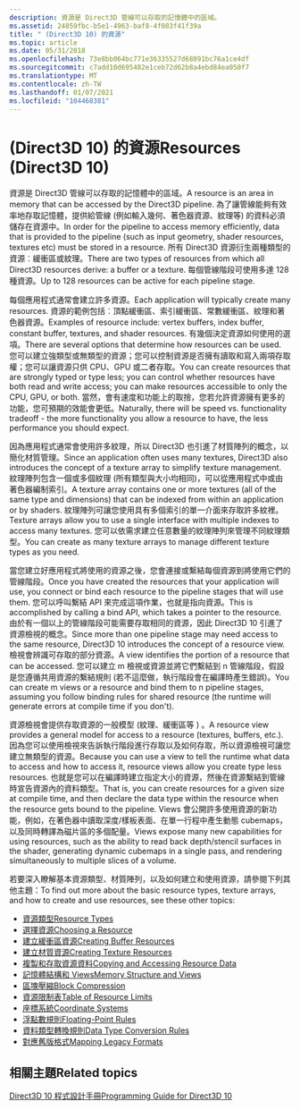 ```yaml
---
description: 資源是 Direct3D 管線可以存取的記憶體中的區域。
ms.assetid: 24859fbc-b5e1-4963-baf8-4f083f41f39a
title: " (Direct3D 10) 的資源"
ms.topic: article
ms.date: 05/31/2018
ms.openlocfilehash: 73e8bb064bc771e36335527d68891bc76a1ce4df
ms.sourcegitcommit: c7add10d695482e1ceb72d62b8a4ebd84ea050f7
ms.translationtype: MT
ms.contentlocale: zh-TW
ms.lasthandoff: 01/07/2021
ms.locfileid: "104468381"
---
```

# <a name="resources-direct3d-10"></a><span data-ttu-id="47f9a-103"> (Direct3D 10) 的資源</span><span class="sxs-lookup"><span data-stu-id="47f9a-103">Resources (Direct3D 10)</span></span>

<span data-ttu-id="47f9a-104">資源是 Direct3D 管線可以存取的記憶體中的區域。</span><span class="sxs-lookup"><span data-stu-id="47f9a-104">A resource is an area in memory that can be accessed by the Direct3D pipeline.</span></span> <span data-ttu-id="47f9a-105">為了讓管線能夠有效率地存取記憶體，提供給管線 (例如輸入幾何、著色器資源、紋理等) 的資料必須儲存在資源中。</span><span class="sxs-lookup"><span data-stu-id="47f9a-105">In order for the pipeline to access memory efficiently, data that is provided to the pipeline (such as input geometry, shader resources, textures etc) must be stored in a resource.</span></span> <span data-ttu-id="47f9a-106">所有 Direct3D 資源衍生兩種類型的資源︰緩衝區或紋理。</span><span class="sxs-lookup"><span data-stu-id="47f9a-106">There are two types of resources from which all Direct3D resources derive: a buffer or a texture.</span></span> <span data-ttu-id="47f9a-107">每個管線階段可使用多達 128 種資源。</span><span class="sxs-lookup"><span data-stu-id="47f9a-107">Up to 128 resources can be active for each pipeline stage.</span></span>

<span data-ttu-id="47f9a-108">每個應用程式通常會建立許多資源。</span><span class="sxs-lookup"><span data-stu-id="47f9a-108">Each application will typically create many resources.</span></span> <span data-ttu-id="47f9a-109">資源的範例包括︰頂點緩衝區、索引緩衝區、常數緩衝區、紋理和著色器資源。</span><span class="sxs-lookup"><span data-stu-id="47f9a-109">Examples of resource include: vertex buffers, index buffer, constant buffer, textures, and shader resources.</span></span> <span data-ttu-id="47f9a-110">有幾個決定資源如何使用的選項。</span><span class="sxs-lookup"><span data-stu-id="47f9a-110">There are several options that determine how resources can be used.</span></span> <span data-ttu-id="47f9a-111">您可以建立強類型或無類型的資源；您可以控制資源是否擁有讀取和寫入兩項存取權；您可以讓資源只供 CPU、GPU 或二者存取。</span><span class="sxs-lookup"><span data-stu-id="47f9a-111">You can create resources that are strongly typed or type less; you can control whether resources have both read and write access; you can make resources accessible to only the CPU, GPU, or both.</span></span> <span data-ttu-id="47f9a-112">當然，會有速度和功能上的取捨，您若允許資源擁有更多的功能，您可預期的效能會更低。</span><span class="sxs-lookup"><span data-stu-id="47f9a-112">Naturally, there will be speed vs. functionality tradeoff - the more functionality you allow a resource to have, the less performance you should expect.</span></span>

<span data-ttu-id="47f9a-113">因為應用程式通常會使用許多紋理，所以 Direct3D 也引進了材質陣列的概念，以簡化材質管理。</span><span class="sxs-lookup"><span data-stu-id="47f9a-113">Since an application often uses many textures, Direct3D also introduces the concept of a texture array to simplify texture management.</span></span> <span data-ttu-id="47f9a-114">紋理陣列包含一個或多個紋理 (所有類型與大小均相同)，可以從應用程式中或由著色器編制索引。</span><span class="sxs-lookup"><span data-stu-id="47f9a-114">A texture array contains one or more textures (all of the same type and dimensions) that can be indexed from within an application or by shaders.</span></span> <span data-ttu-id="47f9a-115">紋理陣列可讓您使用具有多個索引的單一介面來存取許多紋裡。</span><span class="sxs-lookup"><span data-stu-id="47f9a-115">Texture arrays allow you to use a single interface with multiple indexes to access many textures.</span></span> <span data-ttu-id="47f9a-116">您可以依需求建立任意數量的紋理陣列來管理不同紋理類型。</span><span class="sxs-lookup"><span data-stu-id="47f9a-116">You can create as many texture arrays to manage different texture types as you need.</span></span>

<span data-ttu-id="47f9a-117">當您建立好應用程式將使用的資源之後，您會連接或繫結每個資源到將使用它們的管線階段。</span><span class="sxs-lookup"><span data-stu-id="47f9a-117">Once you have created the resources that your application will use, you connect or bind each resource to the pipeline stages that will use them.</span></span> <span data-ttu-id="47f9a-118">您可以呼叫繫結 API 來完成這項作業，也就是指向資源。</span><span class="sxs-lookup"><span data-stu-id="47f9a-118">This is accomplished by calling a bind API, which takes a pointer to the resource.</span></span> <span data-ttu-id="47f9a-119">由於有一個以上的管線階段可能需要存取相同的資源，因此 Direct3D 10 引進了資源檢視的概念。</span><span class="sxs-lookup"><span data-stu-id="47f9a-119">Since more than one pipeline stage may need access to the same resource, Direct3D 10 introduces the concept of a resource view.</span></span> <span data-ttu-id="47f9a-120">檢視會辨識可存取的部分資源。</span><span class="sxs-lookup"><span data-stu-id="47f9a-120">A view identifies the portion of a resource that can be accessed.</span></span> <span data-ttu-id="47f9a-121">您可以建立 m 檢視或資源並將它們繫結到 n 管線階段，假設是您遵循共用資源的繫結規則 (若不這麼做，執行階段會在編譯時產生錯誤)。</span><span class="sxs-lookup"><span data-stu-id="47f9a-121">You can create m views or a resource and bind them to n pipeline stages, assuming you follow binding rules for shared resource (the runtime will generate errors at compile time if you don't).</span></span>

<span data-ttu-id="47f9a-122">資源檢視會提供存取資源的一般模型 (紋理、緩衝區等 ) 。</span><span class="sxs-lookup"><span data-stu-id="47f9a-122">A resource view provides a general model for access to a resource (textures, buffers, etc.).</span></span> <span data-ttu-id="47f9a-123">因為您可以使用檢視來告訴執行階段進行存取以及如何存取，所以資源檢視可讓您建立無類型的資源。</span><span class="sxs-lookup"><span data-stu-id="47f9a-123">Because you can use a view to tell the runtime what data to access and how to access it, resource views allow you create type less resources.</span></span> <span data-ttu-id="47f9a-124">也就是您可以在編譯時建立指定大小的資源，然後在資源繫結到管線時宣告資源內的資料類型。</span><span class="sxs-lookup"><span data-stu-id="47f9a-124">That is, you can create resources for a given size at compile time, and then declare the data type within the resource when the resource gets bound to the pipeline.</span></span> <span data-ttu-id="47f9a-125">Views 會公開許多使用資源的新功能，例如，在著色器中讀取深度/樣板表面、在單一行程中產生動態 cubemaps，以及同時轉譯為磁片區的多個配量。</span><span class="sxs-lookup"><span data-stu-id="47f9a-125">Views expose many new capabilities for using resources, such as the ability to read back depth/stencil surfaces in the shader, generating dynamic cubemaps in a single pass, and rendering simultaneously to multiple slices of a volume.</span></span>

<span data-ttu-id="47f9a-126">若要深入瞭解基本資源類型、材質陣列，以及如何建立和使用資源，請參閱下列其他主題：</span><span class="sxs-lookup"><span data-stu-id="47f9a-126">To find out more about the basic resource types, texture arrays, and how to create and use resources, see these other topics:</span></span>

-   [<span data-ttu-id="47f9a-127">資源類型</span><span class="sxs-lookup"><span data-stu-id="47f9a-127">Resource Types</span></span>](d3d10-graphics-programming-guide-resources-types.md)
-   [<span data-ttu-id="47f9a-128">選擇資源</span><span class="sxs-lookup"><span data-stu-id="47f9a-128">Choosing a Resource</span></span>](d3d10-graphics-programming-guide-resources-choosing-basic.md)
-   [<span data-ttu-id="47f9a-129">建立緩衝區資源</span><span class="sxs-lookup"><span data-stu-id="47f9a-129">Creating Buffer Resources</span></span>](d3d10-graphics-programming-guide-resources-creating.md)
-   [<span data-ttu-id="47f9a-130">建立材質資源</span><span class="sxs-lookup"><span data-stu-id="47f9a-130">Creating Texture Resources</span></span>](d3d10-graphics-programming-guide-resources-creating-textures.md)
-   [<span data-ttu-id="47f9a-131">複製和存取資源資料</span><span class="sxs-lookup"><span data-stu-id="47f9a-131">Copying and Accessing Resource Data</span></span>](d3d10-graphics-programming-guide-resources-mapping.md)
-   [<span data-ttu-id="47f9a-132">記憶體結構和 Views</span><span class="sxs-lookup"><span data-stu-id="47f9a-132">Memory Structure and Views</span></span>](d3d10-graphics-programming-guide-resources-access-views.md)
-   [<span data-ttu-id="47f9a-133">區塊壓縮</span><span class="sxs-lookup"><span data-stu-id="47f9a-133">Block Compression</span></span>](d3d10-graphics-programming-guide-resources-block-compression.md)
-   [<span data-ttu-id="47f9a-134">資源限制表</span><span class="sxs-lookup"><span data-stu-id="47f9a-134">Table of Resource Limits</span></span>](d3d10-graphics-programming-guide-resources-limits.md)
-   [<span data-ttu-id="47f9a-135">座標系統</span><span class="sxs-lookup"><span data-stu-id="47f9a-135">Coordinate Systems</span></span>](d3d10-graphics-programming-guide-resources-coordinates.md)
-   [<span data-ttu-id="47f9a-136">浮點數規則</span><span class="sxs-lookup"><span data-stu-id="47f9a-136">Floating-Point Rules</span></span>](d3d10-graphics-programming-guide-resources-float-rules.md)
-   [<span data-ttu-id="47f9a-137">資料類型轉換規則</span><span class="sxs-lookup"><span data-stu-id="47f9a-137">Data Type Conversion Rules</span></span>](d3d10-graphics-programming-guide-resources-data-conversion.md)
-   [<span data-ttu-id="47f9a-138">對應舊版格式</span><span class="sxs-lookup"><span data-stu-id="47f9a-138">Mapping Legacy Formats</span></span>](d3d10-graphics-programming-guide-resources-legacy-formats.md)

## <a name="related-topics"></a><span data-ttu-id="47f9a-139">相關主題</span><span class="sxs-lookup"><span data-stu-id="47f9a-139">Related topics</span></span>

<dl> <dt>

[<span data-ttu-id="47f9a-140">Direct3D 10 程式設計手冊</span><span class="sxs-lookup"><span data-stu-id="47f9a-140">Programming Guide for Direct3D 10</span></span>](d3d10-graphics-programming-guide.md)
</dt> </dl>

 

 



